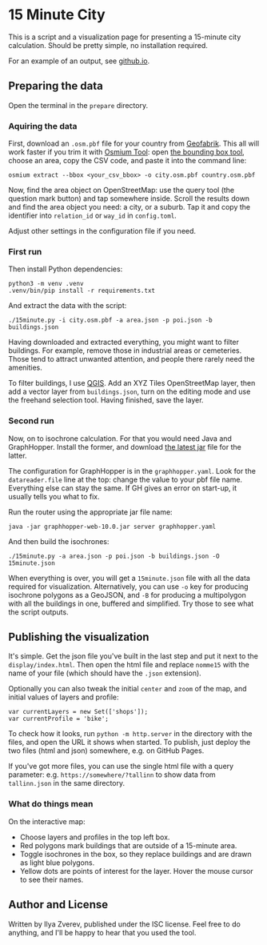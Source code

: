 # 15 Minute City

This is a script and a visualization page for presenting a 15-minute
city calculation. Should be pretty simple, no installation required.

For an example of an output, see [github.io](https://zverik.github.io/15minute/).

## Preparing the data

Open the terminal in the `prepare` directory.

### Aquiring the data

First, download an `.osm.pbf` file for your country from [Geofabrik](https://download.geofabrik.de/).
This all will work faster if you trim it with [Osmium Tool](https://osmcode.org/):
open [the bounding box tool](https://boundingbox.klokantech.com/), choose an area, copy the CSV code,
and paste it into the command line:

    osmium extract --bbox <your_csv_bbox> -o city.osm.pbf country.osm.pbf

Now, find the area object on OpenStreetMap: use the query tool (the question mark button) and tap somewhere
inside. Scroll the results down and find the area object you need: a city, or a suburb. Tap it
and copy the identifier into `relation_id` or `way_id` in `config.toml`.

Adjust other settings in the configuration file if you need.

### First run

Then install Python dependencies:

    python3 -m venv .venv
    .venv/bin/pip install -r requirements.txt

And extract the data with the script:

    ./15minute.py -i city.osm.pbf -a area.json -p poi.json -b buildings.json

Having downloaded and extracted everything, you might want to filter buildings. For example,
remove those in industrial areas or cemeteries. Those tend to attract unwanted attention,
and people there rarely need the amenities.

To filter buildings, I use [QGIS](https://qgis.org). Add an XYZ Tiles OpenStreetMap layer,
then add a vector layer from `buildings.json`, turn on the editing mode and use the freehand
selection tool. Having finished, save the layer.

### Second run

Now, on to isochrone calculation. For that you would need Java and GraphHopper. Install the
former, and download [the latest jar](https://github.com/graphhopper/graphhopper/releases)
file for the latter.

The configuration for GraphHopper is in the `graphhopper.yaml`. Look for
the `datareader.file` line at the top: change the value to your pbf file name.
Everything else can stay the same. If GH gives an error on start-up,
it usually tells you what to fix.

Run the router using the appropriate jar file name:

    java -jar graphhopper-web-10.0.jar server graphhopper.yaml

And then build the isochrones:

    ./15minute.py -a area.json -p poi.json -b buildings.json -O 15minute.json

When everything is over, you will get a `15minute.json` file with all the data required
for visualization. Alternatively, you can use `-o` key for producing isochrone polygons
as a GeoJSON, and `-B` for producing a multipolygon with all the buildings in one,
buffered and simplified. Try those to see what the script outputs.

## Publishing the visualization

It's simple. Get the json file you've built in the last step and put it next to the
`display/index.html`. Then open the html file and replace `nomme15` with the
name of your file (which should have the `.json` extension).

Optionally you can also tweak the initial `center` and `zoom` of the map, and initial
values of layers and profile:

    var currentLayers = new Set(['shops']);
    var currentProfile = 'bike';

To check how it looks, run `python -m http.server` in the directory with the files,
and open the URL it shows when started. To publish, just deploy the two files (html
and json) somewhere, e.g. on GitHub Pages.

If you've got more files, you can use the single html file with a query parameter:
e.g. `https://somewhere/?tallinn` to show data from `tallinn.json` in the same directory.

### What do things mean

On the interactive map:

* Choose layers and profiles in the top left box.
* Red polygons mark buildings that are outside of a 15-minute area.
* Toggle isochrones in the box, so they replace buildings and are drawn as light blue polygons.
* Yellow dots are points of interest for the layer. Hover the mouse cursor to see their names.

## Author and License

Written by Ilya Zverev, published under the ISC license. Feel free to do anything,
and I'll be happy to hear that you used the tool.
